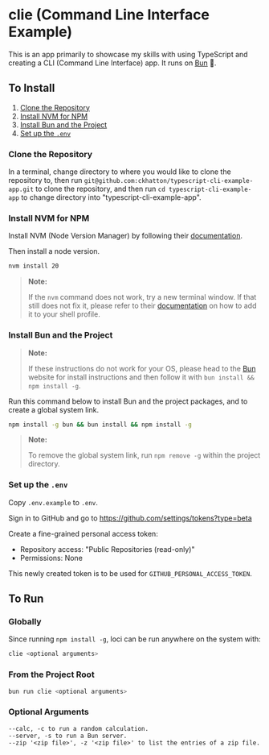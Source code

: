 # clie (Command Line Interface Example)

This is an app primarily to showcase my skills with using TypeScript and creating a CLI (Command Line Interface) app. It runs on [Bun](https://bun.sh) 🍞.

## To Install

1. [Clone the Repository](#clone-the-repository)
2. [Install NVM for NPM](#install-nvm-for-npm)
3. [Install Bun and the Project](#install-bun-and-the-project)
4. [Set up the `.env`](#set-up-the-env)

### Clone the Repository

In a terminal, change directory to where you would like to clone the repository to, then run `git@github.com:ckhatton/typescript-cli-example-app.git` to clone the repository, and then run `cd typescript-cli-example-app` to change directory into "typescript-cli-example-app".

### Install NVM for NPM

Install NVM (Node Version Manager) by following their [documentation](https://github.com/nvm-sh/nvm?tab=readme-ov-file#installing-and-updating).

Then install a node version.

```bash
nvm install 20
```

> **Note:**
>
> If the `nvm` command does not work, try a new terminal window. If that still does not fix it, please refer to their [documentation](https://github.com/nvm-sh/nvm#troubleshooting-on-linux) on how to add it to your shell profile.

### Install Bun and the Project

> **Note:**
>
> If these instructions do not work for your OS, please head to the [Bun](https://bun.sh/docs/installation) website for install instructions and then follow it with `bun install && npm install -g`.

Run this command below to install Bun and the project packages, and to create a global system link.

```bash
npm install -g bun && bun install && npm install -g
```

> **Note:**
>
> To remove the global system link, run `npm remove -g` within the project directory.

### Set up the `.env`

Copy `.env.example` to `.env`.

Sign in to GitHub and go to <https://github.com/settings/tokens?type=beta>

Create a fine-grained personal access token:

- Repository access: "Public Repositories (read-only)"
- Permissions: None

This newly created token is to be used for `GITHUB_PERSONAL_ACCESS_TOKEN`.

## To Run

### Globally

Since running `npm install -g`, loci can be run anywhere on the system with:

```bash
clie <optional arguments>
```

### From the Project Root

```bash
bun run clie <optional arguments>
```

### Optional Arguments

```text
--calc, -c to run a random calculation.
--server, -s to run a Bun server.
--zip '<zip file>', -z '<zip file>' to list the entries of a zip file.
```
